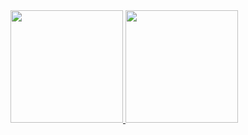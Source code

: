 <div>
<a href="https://github.com/LeoAzevedo59">
<img height="180em" src="https://github-readme-stats.vercel.app/api?username=LeoAzevedo59_icons=true&theme=tokyonight&include_all_commits=true&count_private=true"/>
<img height="180em" src="https://github-readme-stats.vercel.app/api/top-langs/?username=LeoAzevedo59&layout=compact&langs_count=7&theme=tokyonight"/>
</div>
